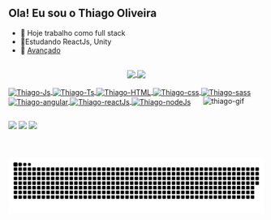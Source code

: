 ## Ola! Eu sou o Thiago Oliveira 

- :briefcase: Hoje trabalho como full stack
- :seedling:Estudando ReactJs, Unity
- 💬 <a href="https://www.efset.org/cert/CPFfaB" target="_blank">Avançado</a>
##
<div align="center">
<a href="https://github.com/Thiago-kon">
  <img height="180em" align="center" src="https://github-readme-stats.vercel.app/api?username=Thiago-kon&show_icons=true&include_all_comits=true&theme=tokyonight&count_private=true" />
  <img height="180em" align="center" src="https://github-readme-stats.vercel.app/api/top-langs/?username=Thiago-kon&layout=compact&langs_count=16&theme=tokyonight" />
</div>

<div><br>
  <img alt="Thiago-Js" align="center" height="30" width="40" src="https://cdn.jsdelivr.net/gh/devicons/devicon/icons/javascript/javascript-plain.svg"/>
  <img alt="Thiago-Ts" align="center" height="30" width="40" src="https://cdn.jsdelivr.net/gh/devicons/devicon/icons/typescript/typescript-plain.svg"/>
  <img alt="Thiago-HTML" align="center" height="30" width="40" src="https://cdn.jsdelivr.net/gh/devicons/devicon/icons/html5/html5-plain.svg"/>
  <img alt="Thiago-css" align="center" height="30" width="40" src="https://cdn.jsdelivr.net/gh/devicons/devicon/icons/css3/css3-plain.svg"/>
  <img alt="Thiago-sass" align="center" height="30" width="40" src="https://cdn.jsdelivr.net/gh/devicons/devicon/icons/sass/sass-original.svg"/>
  <img alt="Thiago-angular" align="center" height="30" width="40" src="https://cdn.jsdelivr.net/gh/devicons/devicon/icons/angularjs/angularjs-plain.svg"/>
  <img alt="Thiago-reactJs" align="center" height="30" width="40" src="https://cdn.jsdelivr.net/gh/devicons/devicon/icons/react/react-original.svg"/>
  <img alt="Thiago-nodeJs" align="center" height="30" width="40" src="https://cdn.jsdelivr.net/gh/devicons/devicon/icons/nodejs/nodejs-original-wordmark.svg"/>
  <img alt="thiago-gif" align="right" height="120" width="120" src="https://www.criarbanner.com.br/criargifs/a/c9857f934887ddc2c035ffca40ba3bb5.gif"/>
</div>

##

<div>
  <a href="https://www.linkedin.com/in/thiago-oliveira-k-on" target="_blank"><img src="https://img.shields.io/badge/LinkedIn-0077B5?style=for-the-badge&logo=linkedin&logoColor=white"" target="_blank"></a>
  <a href="mailto::thiagooliveira.k.on@gmail.com" target="_blank"><img src="https://img.shields.io/badge/Gmail-D14836?style=for-the-badge&logo=gmail&logoColor=white" target="_blank"></a>
  <a href="https://wa.me/5542988244413" target="_blank"><img src="https://img.shields.io/badge/WhatsApp-25D366?style=for-the-badge&logo=whatsapp&logoColor=white" target="_blank"></a> 

  ![Snake animation](https://github.com/Thiago-kon/Thiago-kon/blob/output/github-contribution-grid-snake.svg)
</div>
